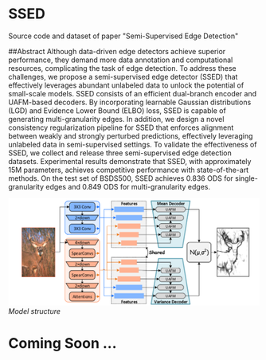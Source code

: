 # SSED

 Source code and dataset of paper "Semi-Supervised Edge Detection"

 

##Abstract
Although data-driven edge detectors achieve superior performance, they demand more data annotation and computational resources, complicating the task of edge detection. To address these challenges, we propose a semi-supervised edge detector (SSED) that effectively leverages abundant unlabeled data to unlock the potential of small-scale models. SSED consists of an efficient dual-branch encoder and UAFM-based decoders. By incorporating learnable Gaussian distributions (LGD) and Evidence Lower Bound (ELBO) loss, SSED is capable of generating multi-granularity edges. In addition, we design a novel consistency regularization pipeline for SSED that enforces alignment between weakly and strongly perturbed predictions, effectively leveraging unlabeled data in semi-supervised settings. To validate the effectiveness of SSED, we collect and release three semi-supervised edge detection datasets. Experimental results demonstrate that SSED, with approximately 15M parameters, achieves competitive performance with state-of-the-art methods. On the test set of BSDS500, SSED achieves 0.836 ODS for single-granularity edges and 0.849 ODS for multi-granularity edges.



![Model Structure](imgs/struct.png)
*Model structure*


# Coming Soon ...
